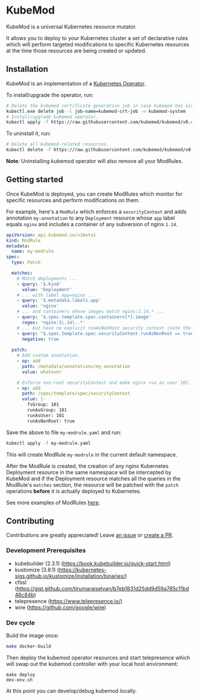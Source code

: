 # KubeMod

KubeMod is a universal Kubernetes resource mutator.

It allows you to deploy to your Kubernetes cluster a set of declarative rules which will  perform targeted modifications
to specific Kubernetes resources at the time those resources are being created or updated.

## Installation

KubeMod is an implementation of a [Kubernetes Operator](https://kubernetes.io/docs/concepts/extend-kubernetes/operator/).

To install/upgrade the operator, run:

```bash
# Delete the kubemod certificate generation job in case kubemod has already been installed.
kubectl.exe delete job -l job-name=kubemod-crt-job -n kubemod-system
# Install/upgrade kubemod operator.
kubectl apply -f https://raw.githubusercontent.com/kubemod/kubemod/v0.4.2/bundle.yaml
```

To uninstall it, run:

```bash
# Delete all kubemod-related resources.
kubectl delete -f https://raw.githubusercontent.com/kubemod/kubemod/v0.4.2/bundle.yaml
```

**Note**: Uninstalling kubemod operator will also remove all your ModRules.

## Getting started

Once KubeMod is deployed, you can create ModRules which monitor for specific resources and perform modifications on them.

For example, here's a `ModRule` which enforces a `securityContext` and adds annotation `my-annotation` to any `Deployment`
resource whose `app` label equals `nginx` and includes a container of any subversion of nginx `1.14`.

```yaml
apiVersion: api.kubemod.io/v1beta1
kind: ModRule
metadata:
  name: my-modrule
spec:
  type: Patch

  matches:
    # Match deployments ...
    - query: '$.kind'
      value: 'Deployment'
    # ... with label app=nginx ...
    - query: '$.metadata.labels.app'
      value: 'nginx'
    # ... and containers whose images match nginx:1.14.* ...
    - query: '$.spec.template.spec.containers[*].image'
      regex: 'nginx:1\.14\..*'
    # ... but have no explicit runAsNonRoot security context (note the "negative: true" part):
    - query: "$.spec.template.spec.securityContext.runAsNonRoot == true"
      negative: true
    
  patch:
    # Add custom annotation.
    - op: add
      path: /metadata/annotations/my-annotation
      value: whatever

    # Enforce non-root securityContext and make nginx run as user 101.
    - op: add
      path: /spec/template/spec/securityContext
      value: |-
        fsGroup: 101
        runAsGroup: 101
        runAsUser: 101
        runAsNonRoot: true
```
 
 Save the above to file `my-modrule.yaml` and run:
 ```bash
 kubectl apply -f my-modrule.yaml
```

This will create ModRule `my-modrule` in the current default namespace.
 
After the ModRule is created, the creation of any nginx Kubernetes Deployment resource in the same namespace will be intercepted by KubeMod and if
the Deployment resource matches all the queries in the ModRule's `matches` section, the resource will be patched with the `patch` operations **before**
it is actually deployed to Kubernetes.

See more examples of ModRules [here](https://github.com/kubemod/kubemod/tree/master/core/testdata/modrules).

## Contributing

Contributions are greatly appreciated! Leave [an issue](https://github.com/kubemod/kubemod/issues)
or [create a PR](https://github.com/kubemod/kubemod/compare).

### Development Prerequisites

* kubebuilder (2.3.1) (https://book.kubebuilder.io/quick-start.html)
* kustomize (3.8.1) (https://kubernetes-sigs.github.io/kustomize/installation/binaries/)
* cfssl (https://gist.github.com/tirumaraiselvan/b7eb1831d25dd9d59a785c11bd46c84b)
* telepresence (https://www.telepresence.io/)
* wire (https://github.com/google/wire)

### Dev cycle

Build the image once:
```bash
make docker-build
```
Then deploy the kubemod operator resources and start telepresence which will swap out the kubemod controller with your local host environment:
```
make deploy
dev-env.sh
```
At this point you can develop/debug kubemod locally.
